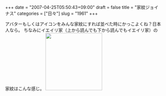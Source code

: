 +++
date = "2007-04-25T05:50:43+09:00"
draft = false
title = "家紋ジョイナス"
categories = ["日々"]
slug = "1961"
+++

アバターもしくはアイコンをみんな家紋にすれば並べた時にかっこよくね？日本人なら。
ちなみにイエイリ家（上から読んでも下から読んでもイエイリ家）の家紋はこんな感じ。
<img src="http://ieiriblog.img.jugem.jp/20070425_307941.gif" width="183" height="185" alt="" class="pict" />
